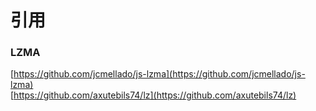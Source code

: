 # 引用
### LZMA
[https://github.com/jcmellado/js-lzma](https://github.com/jcmellado/js-lzma)   
[https://github.com/axutebils74/lz](https://github.com/axutebils74/lz)
